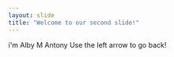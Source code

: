```yaml
---
layout: slide
title: "Welcome to our second slide!"
---
```

i'm Alby M Antony
Use the left arrow to go back!
